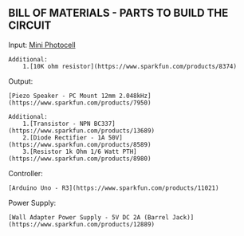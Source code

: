 BILL OF MATERIALS - PARTS TO BUILD THE CIRCUIT
----------------------------------------------
Input:
	[Mini Photocell](https://www.sparkfun.com/products/9088)

	Additional:
		1.[10K ohm resistor](https://www.sparkfun.com/products/8374)

Output:

	[Piezo Speaker - PC Mount 12mm 2.048kHz](https://www.sparkfun.com/products/7950)

	Additional:
		1.[Transistor - NPN BC337](https://www.sparkfun.com/products/13689)
		2.[Diode Rectifier - 1A 50V](https://www.sparkfun.com/products/8589)
		3.[Resistor 1k Ohm 1/6 Watt PTH](https://www.sparkfun.com/products/8980)


Controller:

	[Arduino Uno - R3](https://www.sparkfun.com/products/11021)


Power Supply:

	[Wall Adapter Power Supply - 5V DC 2A (Barrel Jack)](https://www.sparkfun.com/products/12889)

